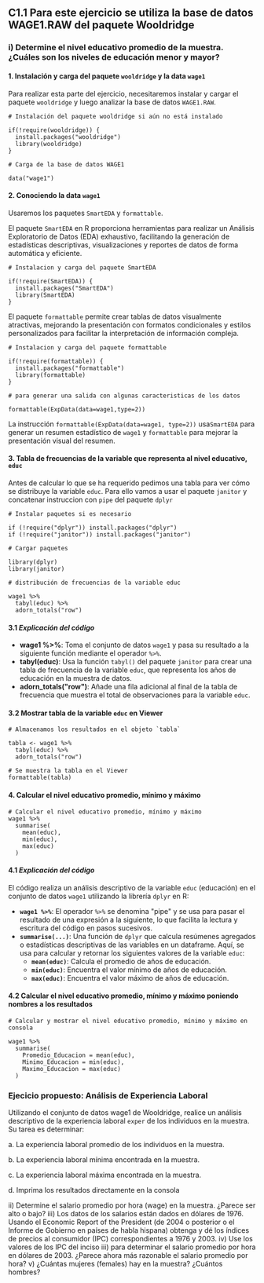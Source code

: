 ## C1.1 Para este ejercicio se utiliza la base de datos WAGE1.RAW del paquete Wooldridge
### i) Determine el nivel educativo promedio de la muestra. ¿Cuáles son los niveles de educación menor y mayor?

#### 1. Instalación y carga del paquete `wooldridge` y la data `wage1`
Para realizar esta parte del ejercicio, necesitaremos instalar y cargar el paquete `wooldridge` y luego analizar la base de datos `WAGE1.RAW`.
```
# Instalación del paquete wooldridge si aún no está instalado

if(!require(wooldridge)) {
  install.packages("wooldridge")
  library(wooldridge)
}
```
```
# Carga de la base de datos WAGE1

data("wage1")
```
#### 2. Conociendo la data `wage1`
Usaremos los paquetes `SmartEDA` y `formattable`.

El paquete `SmartEDA` en R proporciona herramientas para realizar un Análisis Exploratorio de Datos (EDA) exhaustivo, facilitando la generación de estadísticas descriptivas, visualizaciones y reportes de datos de forma automática y eficiente.
```
# Instalacion y carga del paquete SmartEDA

if(!require(SmartEDA)) {
  install.packages("SmartEDA")
  library(SmartEDA)
}
```
El paquete `formattable` permite crear tablas de datos visualmente atractivas, mejorando la presentación con formatos condicionales y estilos personalizados para facilitar la interpretación de información compleja.
```
# Instalacion y carga del paquete formattable

if(!require(formattable)) {
  install.packages("formattable")
  library(formattable)
}
```
```
# para generar una salida con algunas caracteristicas de los datos

formattable(ExpData(data=wage1,type=2))
```
La instrucción `formattable(ExpData(data=wage1, type=2))` usa`SmartEDA` para generar un resumen estadístico de `wage1` y `formattable` para mejorar la presentación visual del resumen.

#### 3. Tabla de frecuencias de la variable que representa al nivel educativo, `educ`
Antes de calcular lo que se ha requerido pedimos una tabla para ver cómo se distribuye la variable `educ`.
Para ello vamos a usar el paquete `janitor` y concatenar instruccion con `pipe` del paquete `dplyr`
```
# Instalar paquetes si es necesario

if (!require("dplyr")) install.packages("dplyr")
if (!require("janitor")) install.packages("janitor")
```
```
# Cargar paquetes

library(dplyr)
library(janitor)
```
```
# distribución de frecuencias de la variable educ

wage1 %>%
  tabyl(educ) %>%
  adorn_totals("row")
```
#### 3.1 ***Explicación del código***
- **wage1 %>%**: Toma el conjunto de datos `wage1` y pasa su resultado a la siguiente función mediante el operador `%>%`.
- **tabyl(educ)**: Usa la función `tabyl()` del paquete `janitor` para crear una tabla de frecuencia de la variable `educ`, que representa los años de educación en la muestra de datos.
- **adorn_totals("row")**: Añade una fila adicional al final de la tabla de frecuencia que muestra el total de observaciones para la variable `educ`.

#### 3.2 Mostrar tabla de la variable `educ` en Viewer
```
# Almacenamos los resultados en el objeto `tabla`

tabla <- wage1 %>%
  tabyl(educ) %>%
  adorn_totals("row")
```
```
# Se muestra la tabla en el Viewer
formattable(tabla)
```

#### 4. Calcular el nivel educativo promedio, mínimo y máximo
```
# Calcular el nivel educativo promedio, mínimo y máximo
wage1 %>%
  summarise(
    mean(educ),
    min(educ),
    max(educ)
  )
```
#### 4.1 ***Explicación del código***
El código realiza un análisis descriptivo de la variable `educ` (educación) en el conjunto de datos `wage1` utilizando la librería `dplyr` en R:
- **`wage1 %>%`**: El operador `%>%` se denomina "pipe" y se usa para pasar el resultado de una expresión a la siguiente, lo que facilita la lectura y escritura del código en pasos sucesivos.
- **`summarise(...)`**: Una función de `dplyr` que calcula resúmenes agregados o estadísticas descriptivas de las variables en un dataframe. Aquí, se usa para calcular y retornar los siguientes valores de la variable `educ`:
  - **`mean(educ)`**: Calcula el promedio de años de educación.
  - **`min(educ)`**: Encuentra el valor mínimo de años de educación.
  - **`max(educ)`**: Encuentra el valor máximo de años de educación.

#### 4.2 Calcular el nivel educativo promedio, mínimo y máximo poniendo nombres a los resultados
```
# Calcular y mostrar el nivel educativo promedio, mínimo y máximo en consola

wage1 %>%
  summarise(
    Promedio_Educacion = mean(educ),
    Minimo_Educacion = min(educ),
    Maximo_Educacion = max(educ)
  )
```

### Ejecicio propuesto: Análisis de Experiencia Laboral

Utilizando el conjunto de datos wage1 de Wooldridge, realice un análisis descriptivo de la experiencia laboral `exper` de los individuos en la muestra. Su tarea es determinar:

a. La experiencia laboral promedio de los individuos en la muestra.

b. La experiencia laboral mínima encontrada en la muestra.

c. La experiencia laboral máxima encontrada en la muestra.

d. Imprima los resultados directamente en la consola


ii) Determine el salario promedio por hora (wage) en la muestra. ¿Parece ser alto o bajo?
iii) Los datos de los salarios están dados en dólares de 1976. Usando el Economic Report of
the President (de 2004 o posterior o el Informe de Gobierno en países de habla hispana)
obtenga y dé los índices de precios al consumidor (IPC) correspondientes a 1976 y
2003.
iv) Use los valores de los IPC del inciso iii) para determinar el salario promedio por hora en
dólares de 2003. ¿Parece ahora más razonable el salario promedio por hora?
v) ¿Cuántas mujeres (females) hay en la muestra? ¿Cuántos hombres?
